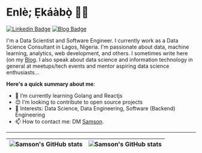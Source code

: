 # Enlè; Ẹkáàbọ̀ 👋🏾

[![Linkedin Badge](https://img.shields.io/badge/LinkedIn-0077B5?style=for-the-badge&logo=linkedin&logoColor=white&link=https://www.linkedin.com/in/samson-adetutu/)](https://www.linkedin.com/in/samson-adetutu/) [![Blog Badge](https://img.shields.io/badge/Medium-12100E?style=for-the-badge&logo=medium&logoColor=white&link=https://medium.com/@loquarts)](https://medium.com/@loquarts)

I'm a Data Scientist and Software Engineer. I currently work as a Data Science Consultant in Lagos, Nigeria. I'm passionate about data, machine learning, analytics, web development, and others. I sometimes write here (on my [Blog](https://medium.com/@loquarts). I also speak about data science and information technology in general at meetups/tech events and mentor aspiring data science enthusiasts... 

**Here's a quick summary about me**:

- 🌱 I’m currently learning Golang and Reactjs
- 😊 I’m looking to contribute to open source projects
- 💼 Interests: Data Science, Data Engineering, Software (Backend) Engineering
- 📫 How to contact me: DM [Samson](https://www.linkedin.com/in/samson-adetutu/).

---

| <img align="center" src="https://github-readme-stats.vercel.app/api?username=TomFinch&show_icons=true&include_all_commits=true&hide_border=true" alt="Samson's GitHub stats" /> | <img align="center" src="https://github-readme-stats.vercel.app/api/top-langs/?username=TomFinch&langs_count=8&layout=compact&hide_border=true" alt="Samson's GitHub stats" /> |
| ------------- | ------------- |
